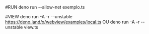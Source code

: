 
#RUN
deno run --allow-net exemplo.ts 


#VIEW 
 deno run -A -r --unstable https://deno.land/x/webview/examples/local.ts
 OU
 deno run -A -r --unstable view.ts 